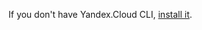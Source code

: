 If you don't have Yandex.Cloud CLI, [install it](https://cloud.yandex.ru/docs/cli/quickstart#install).
